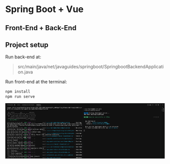 # Spring Boot + Vue
## Front-End + Back-End

## Project setup
Run back-end at:
> src/main/java/net/javaguides/springboot/SpringbootBackendApplication.java

Run front-end at the terminal:
```
npm install
npm run serve
```
![Terminal running back-end and front-end](./public/terminal.png)